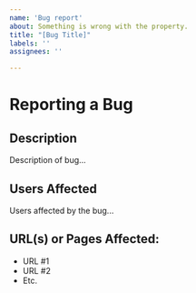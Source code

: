 ```yaml
---
name: 'Bug report'
about: Something is wrong with the property.
title: "[Bug Title]"
labels: ''
assignees: ''

---
```


# Reporting a Bug

## Description

Description of bug...

## Users Affected

Users affected by the bug...

## URL(s) or Pages Affected:

- URL #1
- URL #2
- Etc.


